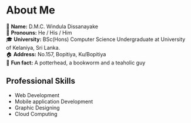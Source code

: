 # About Me
<!--<img width="1000" align='center' src="https://github.com/winduladissanayake/winduladissanayake/blob/main/readme_header.png">-->

<p>
🤍 <b>Name:</b> D.M.C. Windula Dissanayake <br>
👦 <b>Pronouns:</b> He / His / Him <br>
🎓 <b>University:</b> BSc(Hons) Computer Science Undergraduate at University of Kelaniya, Sri Lanka. <br>
🏠 <b>Address:</b> No.157, Bopitiya, Ku/Bopitiya <br>
🎈 <b>Fun fact:</b> A potterhead, a bookworm and a teaholic guy <br> 
</p>

## Professional Skills
- Web Development
- Mobile application Development
- Graphic Designing
- Cloud Computing

<!---
winduladissanayake/winduladissanayake is a ✨ special ✨ repository because its `README.md` (this file) appears on your GitHub profile.
You can click the Preview link to take a look at your changes.
--->
